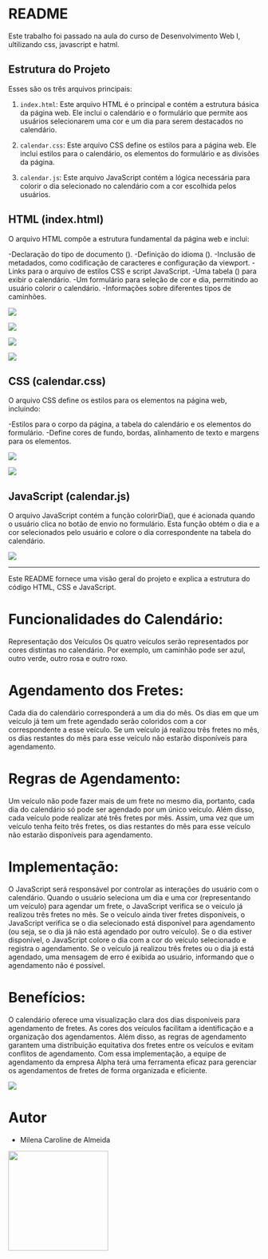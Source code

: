 # README
 
Este trabalho foi passado na aula do curso de Desenvolvimento Web I, ultilizando css, javascript e hatml.

## Estrutura do Projeto
 
Esses são os três arquivos principais:
 
1. `index.html`: Este arquivo HTML é o principal e contém a estrutura básica da página web. Ele inclui o calendário e o formulário que permite aos usuários selecionarem uma cor e um dia para serem destacados no calendário.
 
2. `calendar.css`: Este arquivo CSS define os estilos para a página web. Ele inclui estilos para o calendário, os elementos do formulário e as divisões da página.

3. `calendar.js`:  Este arquivo JavaScript contém a lógica necessária para colorir o dia selecionado no calendário com a cor escolhida pelos usuários.
 
## HTML (index.html)
 
O arquivo HTML compõe a estrutura fundamental da página web e inclui:

-Declaração do tipo de documento (<!DOCTYPE html>).
-Definição do idioma (<html lang="en">).
-Inclusão de metadados, como codificação de caracteres e configuração da viewport.
-Links para o arquivo de estilos CSS e script JavaScript.
-Uma tabela (<table>) para exibir o calendário.
-Um formulário para seleção de cor e dia, permitindo ao usuário colorir o calendário.
-Informações sobre diferentes tipos de caminhões.
 
![](html1.png) 
 
![](html2.png)

![](html3.png)

![](html4.png)
 
## CSS (calendar.css)
 
O arquivo CSS define os estilos para os elementos na página web, incluindo:

-Estilos para o corpo da página, a tabela do calendário e os elementos do formulário.
-Define cores de fundo, bordas, alinhamento de texto e margens para os elementos.
 
![](css1.png)

![](css2.png)
 
## JavaScript (calendar.js)
 
O arquivo JavaScript contém a função colorirDia(), que é acionada quando o usuário clica no botão de envio no formulário. Esta função obtém o dia e a cor selecionados pelo usuário e colore o dia correspondente na tabela do calendário.


![](javascript.png)
 
---
 
Este README fornece uma visão geral do projeto e explica a estrutura do código HTML, CSS e JavaScript.
 
# Funcionalidades do Calendário: 
Representação dos Veículos
Os quatro veículos serão representados por cores distintas no calendário. Por exemplo, um caminhão pode ser azul, outro verde, outro rosa e outro roxo.

# Agendamento dos Fretes:
Cada dia do calendário corresponderá a um dia do mês. Os dias em que um veículo já tem um frete agendado serão coloridos com a cor correspondente a esse veículo. Se um veículo já realizou três fretes no mês, os dias restantes do mês para esse veículo não estarão disponíveis para agendamento.

# Regras de Agendamento:
Um veículo não pode fazer mais de um frete no mesmo dia, portanto, cada dia do calendário só pode ser agendado por um único veículo. Além disso, cada veículo pode realizar até três fretes por mês. Assim, uma vez que um veículo tenha feito três fretes, os dias restantes do mês para esse veículo não estarão disponíveis para agendamento.

# Implementação:
O JavaScript será responsável por controlar as interações do usuário com o calendário. Quando o usuário seleciona um dia e uma cor (representando um veículo) para agendar um frete, o JavaScript verifica se o veículo já realizou três fretes no mês. Se o veículo ainda tiver fretes disponíveis, o JavaScript verifica se o dia selecionado está disponível para agendamento (ou seja, se o dia já não está agendado por outro veículo). Se o dia estiver disponível, o JavaScript colore o dia com a cor do veículo selecionado e registra o agendamento. Se o veículo já realizou três fretes ou o dia já está agendado, uma mensagem de erro é exibida ao usuário, informando que o agendamento não é possível.

# Benefícios:
O calendário oferece uma visualização clara dos dias disponíveis para agendamento de fretes. As cores dos veículos facilitam a identificação e a organização dos agendamentos. Além disso, as regras de agendamento garantem uma distribuição equitativa dos fretes entre os veículos e evitam conflitos de agendamento. Com essa implementação, a equipe de agendamento da empresa Alpha terá uma ferramenta eficaz para gerenciar os agendamentos de fretes de forma organizada e eficiente.


 
![](calendario.png)
 
# Autor
* Milena Caroline de Almeida
 
<img src="mila.png" width=200 >


